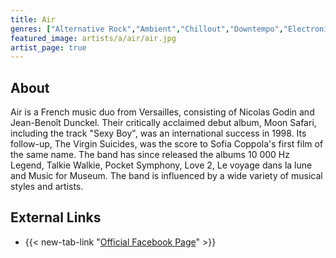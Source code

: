 ```yaml
---
title: Air
genres: ["Alternative Rock","Ambient","Chillout","Downtempo","Electronic","Electronica","Experimental","Indie Rock","Trip Hop","Space Age Pop","Ambient Pop"]
featured_image: artists/a/air/air.jpg
artist_page: true
---
```

## About

Air is a French music duo from Versailles, consisting of Nicolas Godin and Jean-Benoît Dunckel. Their critically acclaimed debut album, Moon Safari, including the track "Sexy Boy", was an international success in 1998.  Its follow-up, The Virgin Suicides, was the score to Sofia Coppola's first film of the same name. The band has since released the albums 10 000 Hz Legend, Talkie Walkie, Pocket Symphony, Love 2, Le voyage dans la lune and Music for Museum. The band is influenced by a wide variety of musical styles and artists.



## External Links

- {{< new-tab-link "[Official Facebook Page](https://www.facebook.com/7530846195)" >}}

